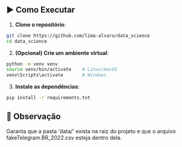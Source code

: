 ## ▶️ Como Executar

1. **Clone o repositório**:
```bash
git clone https://github.com/lima-alvaro/data_science
cd data_science
```

2. **(Opcional) Crie um ambiente virtual**:

```bash
python -m venv venv
source venv/bin/activate    # Linux/macOS
venv\Scripts\activate       # Windows
```

3. **Instale as dependências**:

```bash
pip install -r requirements.txt
```

## 📝 Observação

Garanta que a pasta 'data/' exista na raiz do projeto e que o arquivo fakeTelegram.BR_2022.csv esteja dentro dela.